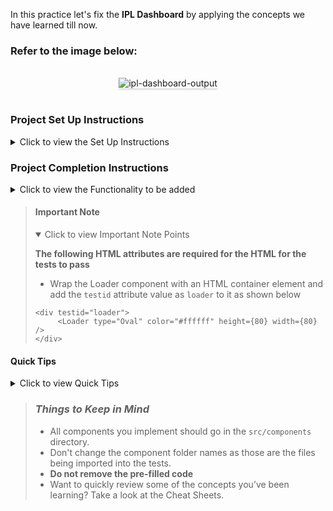 In this practice let's fix the **IPL Dashboard** by applying the concepts we have learned till now.

### Refer to the image below:

<br/>
<div style="text-align: center;">
    <img src="https://assets.ccbp.in/frontend/content/react-js/ipl-dashboard-output-v2.gif" alt="ipl-dashboard-output" style="max-width:70%;box-shadow:0 2.8px 2.2px rgba(0, 0, 0, 0.12)">
</div>
<br/>

### Project Set Up Instructions

<details>
<summary>Click to view the Set Up Instructions</summary>

- Download dependencies by running `npm install`
- Start up the app using `npm start`
</details>

### Project Completion Instructions

<details>
<summary>Click to view the Functionality to be added</summary>

#### Fix The Functionality

Fix the given code to have the following functionality

- When the app is opened Home Route should be displayed.
- When the Home Route is opened,

  - Make HTTP GET request to the following URL `https://apis.ccbp.in/ipl`
  - After fetching the data, the list of teams should be displayed
  - **_loader_** should be displayed while the HTTP request is fetching the data

- When a team card in Home Route is clicked,

  - Page should be navigated to the Team Matches route with the path `/team-matches/:id`

- When the Team Matches Route is opened,

  - Make HTTP GET request to the following URL `https://apis.ccbp.in/ipl/<team_id>` with the team id to get the previous matches data of the team
  - **_loader_** should be displayed while the HTTP request is fetching the data

    Example: `https://apis.ccbp.in/ipl/KKR`

  - After fetching the data, the team banner, latest match, and list of recent matches should be displayed

</details>

> #### Important Note
>
> <details open>
> <summary>Click to view Important Note Points</summary>
>
> **The following HTML attributes are required for the HTML for the tests to
> pass**
>
> - Wrap the Loader component with an HTML container element and add the
>   `testid` attribute value as `loader` to it as shown below
>
> ```
> <div testid="loader">
>      <Loader type="Oval" color="#ffffff" height={80} width={80} />
> </div>
> ```
>
> </details>

#### Quick Tips

<details>
<summary>Click to view Quick Tips</summary>

- There are `13` bugs to be fixed to achieve the functionality and the UI that is expected.

</details>

> ### _Things to Keep in Mind_
>
> - All components you implement should go in the `src/components` directory.
> - Don't change the component folder names as those are the files being imported into the tests.
> - **Do not remove the pre-filled code**
> - Want to quickly review some of the concepts you’ve been learning? Take a look at the Cheat Sheets.
